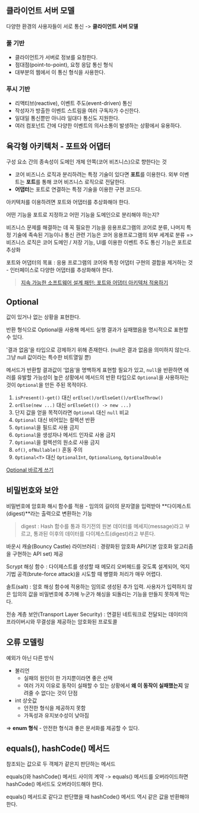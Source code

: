 ## 클라이언트 서버 모델

다양한 환경의 사용자들이 서로 통신 -> **클라이언트 서버 모델**

### 풀 기반

- 클라이언트가 서버로 정보를 요청한다.
- 점대점(point-to-point), 요청 응답 통신 형식
- 대부분의 웹에서 이 통신 형식을 사용한다.

### 푸시 기반

- 리액티브(reactive), 이벤트 주도(event-driven) 통신
- 작성자가 방출한 이벤트 스트림을 여러 구독자가 수신한다.
- 일대일 통신뿐만 아니라 일대다 통신도 지원한다.
- 여러 컴포넌트 간에 다양한 이벤트의 의사소통이 발생하는 상황에서 유용하다.



## 육각형 아키텍처 - 포트와 어댑터

구성 요소 간의 종속성이 도메인 개체 안쪽(코어 비즈니스)으로 향한다는 것

- 코어 비즈니스 로직과 분리하려는 특정 기술이 있다면 **포트**를 이용한다. 외부 이벤트는 **포트**를 통해 코어 비즈니스 로직으로 전달한다.
- **어댑터**는 포트로 연결하는 특정 기술을 이용한 구현 코드다.

아키텍처를 이용하려면 포트와 어댑터를 추상화해야 한다. 

어떤 기능을 포트로 지정하고 어떤 기능을 도메인으로 분리해야 하는지?

비즈니스 문제를 해결하는 데 꼭 필요한 기능을 응용프로그램의 코어로 분류, 나머지 특정 기술에 족속된 기능이나 통신 관련 기능은 코어 응용프로그램의 외부 세계로 분류
=> 비즈니스 로직은 코어 도메인 / 저장 기능, UI를 이용한 이벤트 주도 통신 기능은 포트로 추상화

포트와 어댑터의 목표 : 응용 프로그램의 코어와 특정 어댑터 구현의 결합을 제거하는 것 - 인터페이스로 다양한 어댑터를 추상화해야 한다.

> [지속 가능한 소프트웨어 설계 패턴: 포트와 어댑터 아키텍처 적용하기](https://engineering.linecorp.com/ko/blog/port-and-adapter-architecture/)



## Optional

값이 있거나 없는 상황을 표현한다.

반환 형식으로 Optional을 사용해 메서드 실행 결과가 실패했음을 명시적으로 표현할 수 있다.

'결과 없음'을 타입으로 강제하기 위해 존재한다. (null은 결과 없음을 의미하지 않는다. 그냥 null 값이라는 특수한 비트열일 뿐)

메서드가 반환할 결과값이 ‘없음’을 명백하게 표현할 필요가 있고, `null`을 반환하면 에러를 유발할 가능성이 높은 상황에서 메서드의 반환 타입으로 `Optional`을 사용하자는 것이 `Optional`을 만든 주된 목적이다.

1. `isPresent()-get()` 대신 `orElse()/orElseGet()/orElseThrow()`
2. `orElse(new ...)` 대신 `orElseGet(() -> new ...)`
3. 단지 값을 얻을 목적이라면 `Optional` 대신 `null` 비교
4. `Optional` 대신 비어있는 컬렉션 반환
5. `Optional`을 필드로 사용 금지
6. `Optional`을 생성자나 메서드 인자로 사용 금지
7. `Optional`을 컬렉션의 원소로 사용 금지
8. `of()`, `ofNullable()` 혼동 주의
9. `Optional<T>` 대신 `OptionalInt`, `OptionalLong`, `OptionalDouble`

[Optional 바르게 쓰기](https://homoefficio.github.io/2019/10/03/Java-Optional-%EB%B0%94%EB%A5%B4%EA%B2%8C-%EC%93%B0%EA%B8%B0/)



## 비밀번호와 보안

비밀번호에 암호화 해시 함수를 적용 - 임의의 길이의 문자열을 입력받아 **다이제스트(digest)**라는 출력으로 변환하는 기능

> digest : Hash 함수를 통과 하기전의 원본 데이터를 메세지(message)라고 부르고, 통과된 이후의 데이터를 다이제스트(digest)라고 부른다.

바운시 캐슬(Bouncy Castle) 라이브러리 : 경량화된 암호화 API(기본 암호화 알고리즘을 구현하는 API set) 제공

Scrypt 해싱 함수 : 다이제스트를 생성할 때 메모리 오버헤드를 갖도록 설계되어, 억지 기법 공격(brute-force attack)을 시도할 때 병렬화 처리가 매우 어렵다.

솔트(salt) : 암호 해싱 함수에 적용하는 임의로 생성된 추가 입력. 사용자가 입력하지 않은 임의의 값을 비밀번호에 추가해 누군가 해싱을 되돌리는 기능을 만들지 못하게 막는다.

전송 계층 보안(Transport Layer Security) : 연결된 네트워크로 전달되는 데이터의 프라이버시와 무결성을 제공하는 암호화된 프로토콜



## 오류 모델링

예외가 아닌 다른 방식

- 불리언
  - 실패의 원인이 한 가지뿐이라면 좋은 선택
  - 여러 가지 이유로 동작이 실패할 수 있는 상황에서 **왜 이 동작이 실패했는지** 알려줄 수 없다는 것이 단점
- int 상숫값
  - 안전한 형식을 제공하지 못함
  - 가독성과 유지보수성이 낮아짐

=> **enum 형식** - 안전한 형식과 좋은 문서화를 제공할 수 있다.



## equals(), hashCode() 메서드

참조되는 값으로 두 객체가 같은지 판단하는 메서드

equals()와 hashCode() 메서드 사이의 계약 -> equals() 메서드를 오버라이드하면 hashCode() 메서드도 오버라이드해야 한다.

equals() 메서드로 같다고 판단했을 때 hashCode() 메서드 역시 같은 값을 반환해야 한다. 